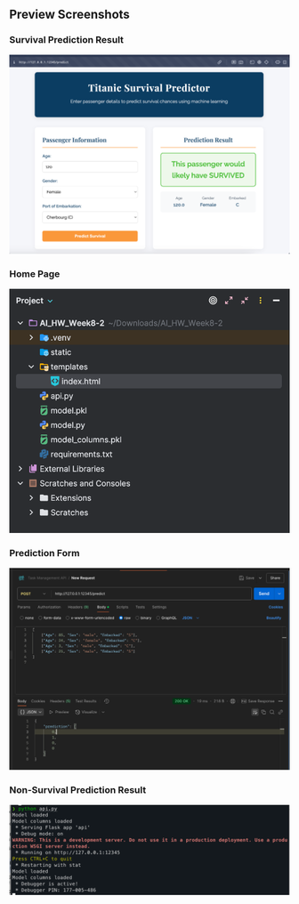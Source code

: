 ## Preview Screenshots
### Survival Prediction Result
![Survival Prediction](previews/SCR-20250304-nwam.png)

### Home Page
![Home Page](previews/SCR-20250304-nuvp.png)

### Prediction Form
![Prediction Form](previews/SCR-20250304-nvch-2.png)


### Non-Survival Prediction Result
![Non-Survival Prediction](previews/SCR-20250304-nwgc.png)